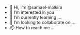 - 👋 Hi, I’m @samael-malkira
- 👀 I’m interested in you
- 🌱 I’m currently learning ...
- 💞️ I’m looking to collaborate on ...
- 📫 How to reach me ...

<!---
samael-malkira/samael-malkira is a ✨ special ✨ repository because its `README.md` (this file) appears on your GitHub profile.
You can click the Preview link to take a look at your changes.
--->
